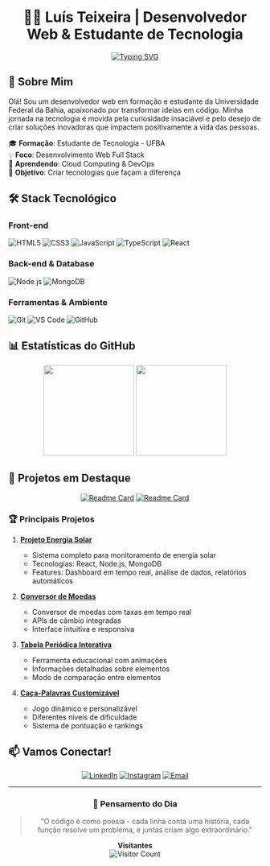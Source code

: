 <div align="center">
  
# 👨‍💻 Luís Teixeira | Desenvolvedor Web & Estudante de Tecnologia

[![Typing SVG](https://readme-typing-svg.herokuapp.com?font=Fira+Code&pause=1000&color=9D36F7&center=true&vCenter=true&width=435&lines=Desenvolvedor+Web;Estudante+de+Tecnologia;Apaixonado+por+Inova%C3%A7%C3%A3o)](https://git.io/typing-svg)

</div>

## 🚀 Sobre Mim

Olá! Sou um desenvolvedor web em formação e estudante da Universidade Federal da Bahia, apaixonado por transformar ideias em código. Minha jornada na tecnologia é movida pela curiosidade insaciável e pelo desejo de criar soluções inovadoras que impactem positivamente a vida das pessoas.

🎓 **Formação**: Estudante de Tecnologia - UFBA  
💡 **Foco**: Desenvolvimento Web Full Stack  
🌱 **Aprendendo**: Cloud Computing & DevOps  
🎯 **Objetivo**: Criar tecnologias que façam a diferença

## 🛠️ Stack Tecnológico

### Front-end
![HTML5](https://img.shields.io/badge/-HTML5-E34F26?style=for-the-badge&logo=html5&logoColor=white)
![CSS3](https://img.shields.io/badge/-CSS3-1572B6?style=for-the-badge&logo=css3&logoColor=white)
![JavaScript](https://img.shields.io/badge/-JavaScript-F7DF1E?style=for-the-badge&logo=javascript&logoColor=black)
![TypeScript](https://img.shields.io/badge/-TypeScript-3178C6?style=for-the-badge&logo=typescript&logoColor=white)
![React](https://img.shields.io/badge/-React-61DAFB?style=for-the-badge&logo=react&logoColor=black)

### Back-end & Database
![Node.js](https://img.shields.io/badge/-Node.js-339933?style=for-the-badge&logo=node.js&logoColor=white)
![MongoDB](https://img.shields.io/badge/-MongoDB-47A248?style=for-the-badge&logo=mongodb&logoColor=white)

### Ferramentas & Ambiente
![Git](https://img.shields.io/badge/-Git-F05032?style=for-the-badge&logo=git&logoColor=white)
![VS Code](https://img.shields.io/badge/-VS%20Code-007ACC?style=for-the-badge&logo=visual-studio-code&logoColor=white)
![GitHub](https://img.shields.io/badge/-GitHub-181717?style=for-the-badge&logo=github&logoColor=white)

## 📊 Estatísticas do GitHub

<div align="center">
  <img height="180em" src="https://github-readme-stats.vercel.app/api?username=LuisT-ls&show_icons=true&theme=tokyonight&include_all_commits=true&count_private=true"/>
  <img height="180em" src="https://github-readme-stats.vercel.app/api/top-langs/?username=LuisT-ls&layout=compact&langs_count=7&theme=tokyonight"/>
</div>

## 🌟 Projetos em Destaque

<div align="center">

[![Readme Card](https://github-readme-stats.vercel.app/api/pin/?username=LuisT-ls&repo=fakenews&theme=tokyonight)](https://github.com/LuisT-ls/fakenews)
[![Readme Card](https://github-readme-stats.vercel.app/api/pin/?username=LuisT-ls&repo=Projeto-PLN&theme=tokyonight)](https://github.com/LuisT-ls/Projeto-PLN)

</div>

### 🏆 Principais Projetos

1. **[Projeto Energia Solar](https://github.com/LuisT-ls/Projeto-Energia-Solar)**
   - Sistema completo para monitoramento de energia solar
   - Tecnologias: React, Node.js, MongoDB
   - Features: Dashboard em tempo real, análise de dados, relatórios automáticos

2. **[Conversor de Moedas](https://github.com/LuisT-ls/conversor-de-moedas)**
   - Conversor de moedas com taxas em tempo real
   - APIs de câmbio integradas
   - Interface intuitiva e responsiva

3. **[Tabela Periódica Interativa](https://github.com/LuisT-ls/tabela-periodica)**
   - Ferramenta educacional com animações
   - Informações detalhadas sobre elementos
   - Modo de comparação entre elementos

4. **[Caça-Palavras Customizável](https://github.com/LuisT-ls/caca-palavras)**
   - Jogo dinâmico e personalizável
   - Diferentes níveis de dificuldade
   - Sistema de pontuação e rankings

## 📫 Vamos Conectar!

<div align="center">
  
[![LinkedIn](https://img.shields.io/badge/LinkedIn-0077B5?style=for-the-badge&logo=linkedin&logoColor=white)](https://www.linkedin.com/in/luis-tei/)
[![Instagram](https://img.shields.io/badge/Instagram-E4405F?style=for-the-badge&logo=instagram&logoColor=white)](https://www.instagram.com/luis.tei)
[![Email](https://img.shields.io/badge/Email-D14836?style=for-the-badge&logo=gmail&logoColor=white)](mailto:luishg213@outlook.com)

</div>

---

<div align="center">
  
### 💭 Pensamento do Dia
> "O código é como poesia - cada linha conta uma história, cada função resolve um problema, e juntas criam algo extraordinário."

**Visitantes**  
![Visitor Count](https://profile-counter.glitch.me/LuisT-ls/count.svg)

</div>
